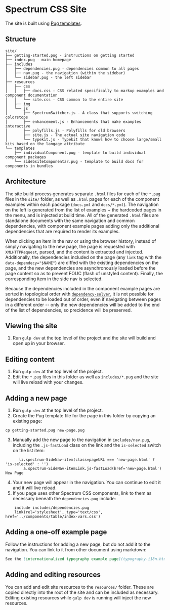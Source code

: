# Spectrum CSS Site

The site is built using [Pug templates](https://pugjs.org/api/getting-started.html).

## Structure

```
site/
├── getting-started.pug - instructions on getting started
├── index.pug - main homepage
├── includes
│   ├── dependencies.pug - dependencies common to all pages
│   ├── nav.pug - the navigation (within the sidebar)
│   └── sidebar.pug - the left sidebar
├── resources
│   ├── css
│   │   ├── docs.css - CSS related specifically to markup examples and component documentation
│   │   └── site.css - CSS common to the entire site
│   ├── img
│   └── js
│       ├── SpectrumSwitcher.js - A class that supports switching colorstops
│       ├── enhancement.js - Enhancements that make examples interactive
│       ├── polyfills.js - Polyfills for old browsers
│       ├── site.js - The actual site navigation code
│       └── typekit.js - Typekit that knows how to choose large/small kits based on the langage attribute
└── templates
    ├── individualComponent.pug - template to build individual component packages
    └── sidebsiteComponentar.pug - template to build docs for components in bundles
```

## Architecture

The site build process generates separate `.html` files for each of the `*.pug` files in the `site/` folder, as well as `.html` pages for each of the component examples within each package (`docs.yml` and `docs/*.yml`). The navigation on the left is generated from the list of examples + the hardcoded pages in the menu, and is injected at build time. All of the generated `.html` files are standalone documents with the same navigation and common dependencies, with component example pages adding only the additional dependencies that are required to render its examples.

When clicking an item in the nav or using the browser history, instead of simply navigating to the new page, the page is requested with `XMLHTTPRequest`, parsed, and the content is extracted and injected. Additionally, the dependencies included on the page (any `link` tag with the `data-dependecy="$NAME"`) are diffed with the existing dependencies on the page, and the new dependencies are asynchronously loaded before the page content so as to prevent FOUC (flash of unstyled content). Finally, the corresponding item in the side nav is selected.

Because the dependencies included in the component example pages are sorted in topological order with [`dependency-solver`](https://www.npmjs.com/package/dependency-solver), it is not possible for dependencies to be loaded out of order, even if navigating between pages in a different order -- only the new dependencies will be added to the end of the list of dependencies, so precidence will be preserved.

## Viewing the site

1. Run `gulp dev` at the top level of the project and the site will build and open up in your browser.

## Editing content

1. Run `gulp dev` at the top level of the project.
2. Edit the `*.pug` files in this folder as well as `includes/*.pug` and the site will live reload with your changes.

## Adding a new page

1. Run `gulp dev` at the top level of the project.
2. Create the Pug template file for the page in this folder by copying an existing page:

```shell
cp getting-started.pug new-page.pug
```

3. Manually add the new page to the navigation in `includes/nav.pug`, including the `.js-fastLoad` class on the link and the `is-selected` switch on the list item:

```pug
      li.spectrum-SideNav-item(class=pageURL === 'new-page.html' ? 'is-selected' : '')
        a.spectrum-SideNav-itemLink.js-fastLoad(href='new-page.html') New Page
```

4. Your new page will appear in the navigation. You can continue to edit it and it will live reload.
5. If you page uses other Spectrum CSS components, link to them as necessary beneath the `dependencies.pug` include:

```pug
    include includes/dependencies.pug
    link(rel='stylesheet', type='text/css', href='../components/table/index-vars.css')
```

## Adding a one-off example page

Follow the instructions for adding a new page, but do not add it to the navigation. You can link to it from other document using markdown:

```markdown
See the [internationalized typography example page](typography-i18n.html) for Japanese, Han, and Arabic examples.
```

## Adding and editing resources

You can add and edit site resources to the `resources/` folder. These are copied directly into the root of the site and can be included as necessary. Editing existing resources while `gulp dev` is running will inject the new resources.
